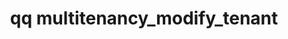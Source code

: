 ---
category: multitenancy
command: multitenancy_modify_tenant
keywords: qq, qq_cli, multitenancy_modify_tenant
optional_options:
- alternate: []
  help: The unique ID of the tenant to modify.
  name: --id
  required: true
- alternate: []
  help: Unique name of the tenant chosen by the user. If not specified, the existing
    name will be preserved.
  name: --name
  required: false
- alternate: []
  help: Web UI is accessible from this tenant. If neither --enable-web-ui nor --disable-web-ui
    is specified, the existing setting will be preserved.
  name: --enable-web-ui
  required: false
- alternate: []
  help: Web UI is not accessible from this tenant. If neither --enable-web-ui nor
    --disable-web-ui is specified, the existing setting will be preserved.
  name: --disable-web-ui
  required: false
- alternate: []
  help: REST API is accessible from this tenant. If neither --enable-rest-api nor
    --disable-rest-api is specified, the existing setting will be preserved.
  name: --enable-rest-api
  required: false
- alternate: []
  help: REST API is not accessible from this tenant. If neither --enable-rest-api
    nor --disable-rest-api is specified, the existing setting will be preserved.
  name: --disable-rest-api
  required: false
- alternate: []
  help: SSH is accessible from this tenant. If neither --enable-ssh nor --disable-ssh
    is specified, the existing setting will be preserved.
  name: --enable-ssh
  required: false
- alternate: []
  help: SSH is not accessible from this tenant. If neither --enable-ssh nor --disable-ssh
    is specified, the existing setting will be preserved.
  name: --disable-ssh
  required: false
- alternate: []
  help: Replication is accessible from this tenant. If neither --enable-replication
    nor --disable-replication is specified, the existing setting will be preserved.
  name: --enable-replication
  required: false
- alternate: []
  help: Replication is not accessible from this tenant. If neither --enable-replication
    nor --disable-replication is specified, the existing setting will be preserved.
  name: --disable-replication
  required: false
- alternate: []
  help: NFS is accessible from this tenant. If neither --enable-nfs nor --disable-nfs
    is specified, the existing setting will be preserved.
  name: --enable-nfs
  required: false
- alternate: []
  help: NFS is not accessible from this tenant. If neither --enable-nfs nor --disable-nfs
    is specified, the existing setting will be preserved.
  name: --disable-nfs
  required: false
- alternate: []
  help: SMB is accessible from this tenant. If neither --enable-smb nor --disable-smb
    is specified, the existing setting will be preserved.
  name: --enable-smb
  required: false
- alternate: []
  help: SMB is not accessible from this tenant. If neither --enable-smb nor --disable-smb
    is specified, the existing setting will be preserved.
  name: --disable-smb
  required: false
- alternate: []
  help: List of zero or more network IDs associated with this tenant, as returned
    by the `network_list_networks` command. Each network ID may be assigned to at
    most one tenant. If specified, this must contain a complete list of all network
    IDs to be assigned to the tenant. Any already-assigned networks not present will
    be unassigned and services will be disabled on those networks. If not specified,
    the existing networks will be preserved.
  name: --network-id
  required: false
permalink: /qq-cli-command-guide/multitenancy/multitenancy_modify_tenant.html
positional_options: []
sidebar: qq_cli_command_reference_sidebar
summary: This section explains how to use the <code>qq multitenancy_modify_tenant</code>
  command.
synopsis: Modify a tenant
title: qq multitenancy_modify_tenant
usage: "qq multitenancy_modify_tenant [-h] --id ID [--name NAME] [--enable-web-ui\
  \ | --disable-web-ui] [--enable-rest-api | --disable-rest-api]\n    [--enable-ssh\
  \ | --disable-ssh] [--enable-replication | --disable-replication] [--enable-nfs\
  \ | --disable-nfs]\n    [--enable-smb | --disable-smb] [--network-id [NETWORK_ID\
  \ [NETWORK_ID ...]]]"
zendesk_source: qq CLI Command Guide

---